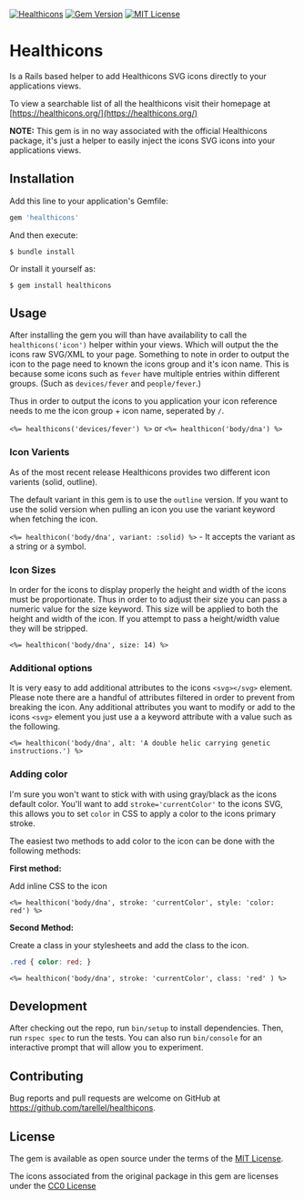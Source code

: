 [![Healthicons][rubygems-downloads]][rubygems-link]
[![Gem Version][rubygems-version]][rubygems-link]
[![MIT License][license-shield]][license-url]
# Healthicons

Is a Rails based helper to add Healthicons SVG icons directly to your applications views.

To view a searchable list of all the healthicons visit their homepage at [https://healthicons.org/](https://healthicons.org/)

**NOTE:** This gem is in no way associated with the official Healthicons package, it's just a helper to easily inject the icons SVG icons into your applications views.

## Installation

Add this line to your application's Gemfile:

```ruby
gem 'healthicons'
```

And then execute:

    $ bundle install

Or install it yourself as:

    $ gem install healthicons

## Usage

After installing the gem you will than have availability to call the `healthicons('icon')` helper within your views. Which will output the the icons raw SVG/XML to your page.
Something to note in order to output the icon to the page need to known the icons group and it's icon name. This is because some icons such as `fever` have multiple entries within different groups. (Such as `devices/fever` and `people/fever`.)

Thus in order to output the icons to you application your icon reference needs to me the icon group + icon name, seperated by `/`.

 `<%= healthicons('devices/fever') %>` or `<%= healthicon('body/dna') %>`


### Icon Varients

As of the most recent release Healthicons provides two different icon varients (solid, outline).

The default variant in this gem is to use the `outline` version. If you want to use the solid version when pulling an icon you use the variant keyword when fetching the icon.

`<%= healthicon('body/dna', variant: :solid) %>` - It accepts the variant as a string or a symbol.

### Icon Sizes

In order for the icons to display properly the height and width of the icons must be proportionate. Thus in order to to adjust their size you can pass a numeric value for the size keyword. This size will be applied to both the height and width of the icon. If you attempt to pass a height/width value they will be stripped.

`<%= healthicon('body/dna', size: 14) %>`

### Additional options

It is very easy to add additional attributes to the icons `<svg></svg>` element. Please note there are a handful of attributes filtered in order to prevent from breaking the icon.
Any additional attributes you want to modify or add to the icons `<svg>` element you just use a a keyword attribute with a value such as the following.

`<%= healthicon('body/dna', alt: 'A double helic carrying genetic instructions.') %>`
### Adding color

I'm sure you won't want to stick with with using gray/black as the icons default color.
You'll want to add `stroke='currentColor'` to the icons SVG, this allows you to set `color` in CSS to apply a color to the icons primary stroke.

The easiest two methods to add color to the icon can be done with the following methods:

**First method:**

Add inline CSS to the icon

`<%= healthicon('body/dna', stroke: 'currentColor', style: 'color: red') %>`


**Second Method:**

Create a class in your stylesheets and add the class to the icon.

```css
.red { color: red; }
```

`<%= healthicon('body/dna', stroke: 'currentColor', class: 'red' ) %>`

## Development

After checking out the repo, run `bin/setup` to install dependencies. Then, run `rspec spec` to run the tests. You can also run `bin/console` for an interactive prompt that will allow you to experiment.

## Contributing

Bug reports and pull requests are welcome on GitHub at https://github.com/tarellel/healthicons.

## License

The gem is available as open source under the terms of the [MIT License](https://opensource.org/licenses/MIT).

The icons associated from the original package in this gem are licenses under the [CC0 License](https://healthicons.org/about#license)

[license-shield]: https://img.shields.io/github/license/tarellel/healthicons.svg?style=flat-square
[license-url]: https://github.com/tarellel/healthicons/blob/main/LICENSE.txt
[rubygems-downloads]: https://ruby-gem-downloads-badge.herokuapp.com/healthicons?type=total
[rubygems-link]: https://rubygems.org/gems/healthicons
[rubygems-version]: https://badge.fury.io/rb/healthicons.svg
